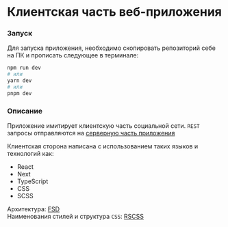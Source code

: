 # Клиентская часть веб-приложения

### Запуск
Для запуска приложения, необходимо скопировать репозиторий себе на ПК и прописать следующее в терминале:

```bash
npm run dev
# или
yarn dev
# или
pnpm dev
```

### Описание

Приложение имитирует клиентскую часть социальной сети. `REST` запросы отправляются на [серверную часть приложения](https://github.com/vacherkasskiy/Next-API)

Клиентская сторона написана с использованием таких языков и технологий как:
- React
- Next
- TypeScript
- CSS
- SCSS

Архитектура: [FSD](https://feature-sliced.design/ru/docs)  
Наименования стилей и структура `CSS`: [RSCSS](https://ricostacruz.com/rscss/)
